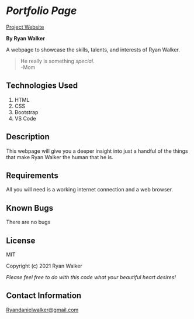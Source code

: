 # _Portfolio Page_

[Project Website](RyanDanielWalker.github.io/Portfolio_Landing_Page)

**By Ryan Walker**

A webpage to showcase the skills, talents, and interests of Ryan Walker.
>He really is something *special*.  
-Mom

## Technologies Used

1. HTML
2. CSS
3. Bootstrap
4. VS Code

## Description

This webpage will give you a deeper insight into just a handful of the things that make Ryan Walker the human that he is. 

## Requirements

All you will need is a working internet connection and a web browser. 

## Known Bugs

There are no bugs 

## License
MIT 

Copyright (c) 2021 Ryan Walker

*Please feel free to do with this code what your beautiful heart desires!*

## Contact Information
[Ryandanielwalker@gmail.com](mailto:ryandanielwalker@gmail.com)




